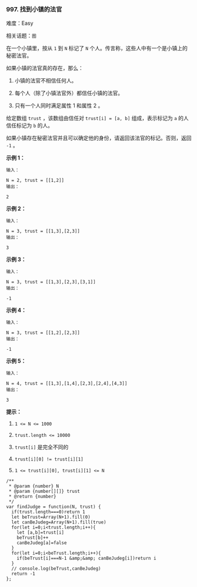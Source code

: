 ### 997. 找到小镇的法官

难度：Easy

相关话题：`图`

在一个小镇里，按从  `1`  到  `N`  标记了 `N`  个人。传言称，这些人中有一个是小镇上的秘密法官。



如果小镇的法官真的存在，那么：




1. 小镇的法官不相信任何人。

2. 每个人（除了小镇法官外）都信任小镇的法官。

3. 只有一个人同时满足属性 1 和属性 2 。





给定数组 `trust` ，该数组由信任对  `trust[i] = [a, b]` 组成，表示标记为  `a`  的人信任标记为  `b`  的人。



如果小镇存在秘密法官并且可以确定他的身份，请返回该法官的标记。否则，返回  `-1` 。







**示例 1：** 



```
输入：

N = 2, trust = [[1,2]]
输出：

2
```


**示例 2：** 



```
输入：

N = 3, trust = [[1,3],[2,3]]
输出：

3
```


**示例 3：** 



```
输入：

N = 3, trust = [[1,3],[2,3],[3,1]]
输出：

-1
```


**示例 4：** 



```
输入：

N = 3, trust = [[1,2],[2,3]]
输出：

-1
```


**示例 5：** 



```
输入：

N = 4, trust = [[1,3],[1,4],[2,3],[2,4],[4,3]]
输出：

3
```






**提示：** 




1.  `1 <= N <= 1000` 

2.  `trust.length <= 10000` 

3.  `trust[i]` 是完全不同的

4.  `trust[i][0] != trust[i][1]` 

5.  `1 <= trust[i][0], trust[i][1] <= N` 




```
/**
 * @param {number} N
 * @param {number[][]} trust
 * @return {number}
 */
var findJudge = function(N, trust) {
  if(trust.length===0)return 1
  let beTrust=Array(N+1).fill(0)
  let canBeJudeg=Array(N+1).fill(true)
  for(let i=0;i<trust.length;i++){
    let [a,b]=trust[i]
    beTrust[b]++
    canBeJudeg[a]=false
  }
  for(let i=0;i<beTrust.length;i++){
    if(beTrust[i]===N-1 &amp;&amp; canBeJudeg[i])return i
  }
  // console.log(beTrust,canBeJudeg)
  return -1
};
```

